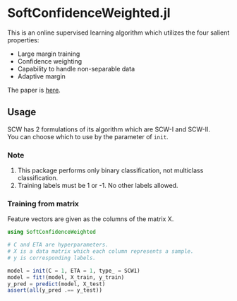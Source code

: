 # SoftConfidenceWeighted.jl
This is an online supervised learning algorithm which utilizes the four salient properties:

* Large margin training
* Confidence weighting
* Capability to handle non-separable data
* Adaptive margin

The paper is [here](http://arxiv.org/pdf/1206.4612v1.pdf).

## Usage
SCW has 2 formulations of its algorithm which are SCW-I and SCW-II.  
You can choose which to use by the parameter of `init`.  

### Note
1. This package performs only binary classification, not multiclass classification.
2. Training labels must be 1 or -1. No other labels allowed.


### Training from matrix
Feature vectors are given as the columns of the matrix X.

```jl
using SoftConfidenceWeighted

# C and ETA are hyperparameters.
# X is a data matrix which each column represents a sample.
# y is corresponding labels.

model = init(C = 1, ETA = 1, type_ = SCW1)
model = fit!(model, X_train, y_train)
y_pred = predict(model, X_test)
assert(all(y_pred .== y_test))
```
